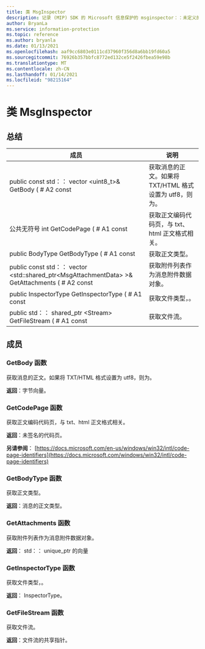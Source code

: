 ```yaml
---
title: 类 MsgInspector
description: 记录 (MIP) SDK 的 Microsoft 信息保护的 msginspector：：未定义的类。
author: BryanLa
ms.service: information-protection
ms.topic: reference
ms.author: bryanla
ms.date: 01/13/2021
ms.openlocfilehash: aaf9cc6803e0111cd37960f356d8a6bb19fd60a5
ms.sourcegitcommit: 76926b357bbfc8772ed132ce5f2426fbea59e98b
ms.translationtype: MT
ms.contentlocale: zh-CN
ms.lasthandoff: 01/14/2021
ms.locfileid: "98215164"
---
```

# <a name="class-msginspector"></a>类 MsgInspector 
  
## <a name="summary"></a>总结
 成员                        | 说明                                
--------------------------------|---------------------------------------------
public const std：： vector \<uint8_t\>& GetBody ( # A2 const  |  获取消息的正文。如果将 TXT/HTML 格式设置为 utf8，则为。
公共无符号 int GetCodePage ( # A1 const  |  获取正文编码代码页，与 txt、html 正文格式相关。
public BodyType GetBodyType ( # A1 const  |  获取正文类型。
public const std：： vector \<std::shared_ptr\<MsgAttachmentData\> \>& GetAttachments ( # A2 const  |  获取附件列表作为消息附件数据对象。
public InspectorType GetInspectorType ( # A1 const  |  获取文件类型，。
public std：： shared_ptr \<Stream\> GetFileStream ( # A1 const  |  获取文件流。
  
## <a name="members"></a>成员
  
### <a name="getbody-function"></a>GetBody 函数
获取消息的正文。如果将 TXT/HTML 格式设置为 utf8，则为。

  
**返回**：字节向量。
  
### <a name="getcodepage-function"></a>GetCodePage 函数
获取正文编码代码页，与 txt、html 正文格式相关。

  
**返回**：未签名的代码页。 
  
**另请参阅**： [https://docs.microsoft.com/en-us/windows/win32/intl/code-page-identifiers](https://docs.microsoft.com/windows/win32/intl/code-page-identifiers)
  
### <a name="getbodytype-function"></a>GetBodyType 函数
获取正文类型。

  
**返回**：消息的正文类型。
  
### <a name="getattachments-function"></a>GetAttachments 函数
获取附件列表作为消息附件数据对象。

  
**返回**： std：： unique_ptr 的向量<MsgAttachmentData>
  
### <a name="getinspectortype-function"></a>GetInspectorType 函数
获取文件类型，。

  
**返回**： InspectorType。
  
### <a name="getfilestream-function"></a>GetFileStream 函数
获取文件流。

  
**返回**：文件流的共享指针。